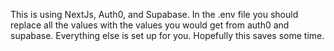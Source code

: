 This is using NextJs, Auth0, and Supabase. In the .env file you should replace all the values with the values you would get from auth0 and supabase. Everything else is set up for you. Hopefully this saves some time. 
